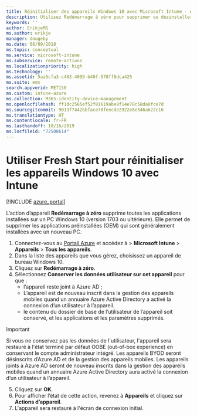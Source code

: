 ```yaml
---
title: Réinitialiser des appareils Windows 10 avec Microsoft Intune - Azure | Microsoft Docs
description: Utilisez Redémarrage à zéro pour supprimer ou désinstaller des applications sur des PC Windows 10 à l’aide de Microsoft Intune.
keywords: ''
author: ErikjeMS
ms.author: erikje
manager: dougeby
ms.date: 08/09/2018
ms.topic: conceptual
ms.service: microsoft-intune
ms.subservice: remote-actions
ms.localizationpriority: high
ms.technology: ''
ms.assetid: 5aa5cfa3-c483-4099-b40f-578ff8dca425
ms.suite: ems
search.appverid: MET150
ms.custom: intune-azure
ms.collection: M365-identity-device-management
ms.openlocfilehash: ff1dc2565ef52f81619abe8f14e78c58da0fce7d
ms.sourcegitcommit: 9013f7442bbface78feecde2922e8e546a622c16
ms.translationtype: HT
ms.contentlocale: fr-FR
ms.lasthandoff: 10/16/2019
ms.locfileid: "72508614"
---
```

# <a name="use-fresh-start-to-reset-windows-10-devices-with-intune"></a>Utiliser Fresh Start pour réinitialiser les appareils Windows 10 avec Intune


[!INCLUDE [azure_portal](../includes/azure_portal.md)]

L’action d’appareil **Redémarrage à zéro** supprime toutes les applications installées sur un PC Windows 10 (version 1703 ou ultérieure). Elle permet de supprimer les applications préinstallées (OEM) qui sont généralement installées avec un nouveau PC. 

1. Connectez-vous au [Portail Azure](https://portal.azure.com) et accédez à > **Microsoft Intune** > **Appareils** > **Tous les appareils**.
2. Dans la liste des appareils que vous gérez, choisissez un appareil de bureau Windows 10.
3. Cliquez sur **Redémarrage à zéro**. 
4. Sélectionnez **Conserver les données utilisateur sur cet appareil** pour que :
   * l’appareil reste joint à Azure AD ;
   * L’appareil est de nouveau inscrit dans la gestion des appareils mobiles quand un annuaire Azure Active Directory a activé la connexion d’un utilisateur à l’appareil.
   * le contenu du dossier de base de l’utilisateur de l’appareil soit conservé, et les applications et les paramètres supprimés.

  > [!IMPORTANT]
 > Si vous ne conservez pas les données de l'utilisateur, l'appareil sera restauré à l'état terminé par défaut OOBE (out-of-box experience) en conservant le compte administrateur intégré.
 > Les appareils BYOD seront désinscrits d’Azure AD et de la gestion des appareils mobiles.
 > Les appareils joints à Azure AD seront de nouveau inscrits dans la gestion des appareils mobiles quand un annuaire Azure Active Directory aura activé la connexion d’un utilisateur à l’appareil.
 
5. Cliquez sur **OK**.   
6. Pour afficher l’état de cette action, revenez à **Appareils** et cliquez sur **Actions d’appareil**.  
7. L'appareil sera restauré à l'écran de connexion initial.
